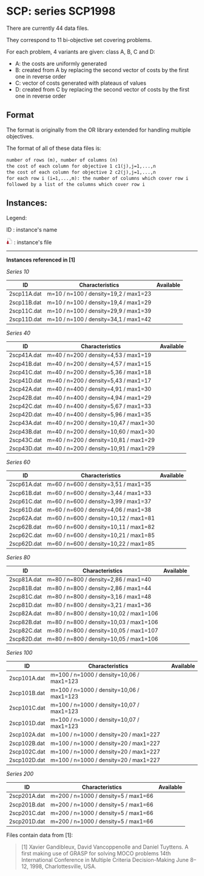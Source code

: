 # SCP: series SCP1998

There are currently 44 data files.

They correspond to 11 bi-objective set covering problems.

For each problem, 4 variants are given: class A, B, C and D:

+ A: the costs are uniformly generated
+ B: created from A by replacing the second vector of costs by the first one in reverse order
+ C: vector of costs generated with plateaus of values
+ D: created from C by replacing the second vector of costs by the first one in reverse order


## Format
The format is originally from the OR library extended for handling multiple objectives.

The format of all of these data files is:

    number of rows (m), number of columns (n)   
    the cost of each column for objective 1 c1(j),j=1,...,n
    the cost of each column for objective 2 c2(j),j=1,...,n 
    for each row i (i=1,...,m): the number of columns which cover row i followed by a list of the columns which cover row i


## Instances:
 
Legend:

ID : instance's name

[![instance file](./img/icon/dl-instance.png "instance file")](instances/) : instance's file 



***


**Instances referenced  in [1]**


*Series 10*

| ID            | Characteristics                       | Available | 
| ------------- | ------------------------------------- | --------- |
| 2scp11A.dat 	| m=10 / n=100 / density=19,2 / max1=23 | | 
| 2scp11B.dat 	| m=10 / n=100 / density=19,4 / max1=29 | | 
| 2scp11C.dat 	| m=10 / n=100 / density=29,9 / max1=39 | | 
| 2scp11D.dat 	| m=10 / n=100 / density=34,1 / max1=42 | | 

*Series 40*

| ID            | Characteristics                        | Available | 
| ------------- | -------------------------------------- | --------- |
| 2scp41A.dat 	| m=40 / n=200 / density=4,53 / max1=19  | | 
| 2scp41B.dat 	| m=40 / n=200 / density=4,57 / max1=15  | | 
| 2scp41C.dat 	| m=40 / n=200 / density=5,36 / max1=18  | | 
| 2scp41D.dat 	| m=40 / n=200 / density=5,43 / max1=17  | | 
| 2scp42A.dat 	| m=40 / n=400 / density=4,91 / max1=30  | | 
| 2scp42B.dat 	| m=40 / n=400 / density=4,94 / max1=29  | | 
| 2scp42C.dat 	| m=40 / n=400 / density=5,67 / max1=33  | | 
| 2scp42D.dat 	| m=40 / n=400 / density=5,96 / max1=35  | | 
| 2scp43A.dat 	| m=40 / n=200 / density=10,47 / max1=30 | | 
| 2scp43B.dat 	| m=40 / n=200 / density=10,60 / max1=30 | | 
| 2scp43C.dat 	| m=40 / n=200 / density=10,81 / max1=29 | | 
| 2scp43D.dat 	| m=40 / n=200 / density=10,91 / max1=29 | | 

*Series 60*

| ID            | Characteristics                        | Available | 
| ------------- | -------------------------------------- | --------- |
| 2scp61A.dat 	| m=60 / n=600 / density=3,51 / max1=35  | | 
| 2scp61B.dat 	| m=60 / n=600 / density=3,44 / max1=33  | | 
| 2scp61C.dat 	| m=60 / n=600 / density=3,99 / max1=37  | | 
| 2scp61D.dat 	| m=60 / n=600 / density=4,06 / max1=38  | | 
| 2scp62A.dat 	| m=60 / n=600 / density=10,12 / max1=81 | | 
| 2scp62B.dat 	| m=60 / n=600 / density=10,11 / max1=82 | | 
| 2scp62C.dat 	| m=60 / n=600 / density=10,21 / max1=85 | | 
| 2scp62D.dat 	| m=60 / n=600 / density=10,22 / max1=85 | | 

*Series 80*

| ID            | Characteristics                         | Available | 
| ------------- | --------------------------------------- | --------- |
| 2scp81A.dat 	| m=80 / n=800 / density=2,86 / max1=40   | | 
| 2scp81B.dat 	| m=80 / n=800 / density=2,86 / max1=44   | | 
| 2scp81C.dat 	| m=80 / n=800 / density=3,16 / max1=48   | | 
| 2scp81D.dat 	| m=80 / n=800 / density=3,21 / max1=36   | | 
| 2scp82A.dat 	| m=80 / n=800 / density=10,02 / max1=106 | | 
| 2scp82B.dat 	| m=80 / n=800 / density=10,03 / max1=106 | | 
| 2scp82C.dat 	| m=80 / n=800 / density=10,05 / max1=107 | | 
| 2scp82D.dat 	| m=80 / n=800 / density=10,05 / max1=106 | | 

*Series 100*

| ID            | Characteristics                           | Available | 
| ------------- | ----------------------------------------- | --------- |
| 2scp101A.dat 	| m=100 / n=1000 / density=10,06 / max1=123 | | 
| 2scp101B.dat 	| m=100 / n=1000 / density=10,06 / max1=123 | | 
| 2scp101C.dat 	| m=100 / n=1000 / density=10,07 / max1=123 | | 
| 2scp101D.dat 	| m=100 / n=1000 / density=10,07 / max1=123 | | 
| 2scp102A.dat 	| m=100 / n=1000 / density=20 / max1=227    | | 
| 2scp102B.dat 	| m=100 / n=1000 / density=20 / max1=227    | | 
| 2scp102C.dat 	| m=100 / n=1000 / density=20 / max1=227    | | 
| 2scp102D.dat 	| m=100 / n=1000 / density=20 / max1=227    | | 

*Series 200*

| ID            | Characteristics                        | Available | 
| ------------- | -------------------------------------- | --------- |
| 2scp201A.dat 	| m=200 / n=1000 / density=5 / max1=66 | | 
| 2scp201B.dat 	| m=200 / n=1000 / density=5 / max1=66 | | 
| 2scp201C.dat 	| m=200 / n=1000 / density=5 / max1=66 | | 
| 2scp201D.dat 	| m=200 / n=1000 / density=5 / max1=66 | | 



Files contain data from [1]:

> [1] Xavier Gandibleux, David Vancoppenolle and Daniel Tuyttens.
 A first making use of GRASP for solving MOCO problems
 14th International Conference in Multiple Criteria Decision-Making
 June 8–12, 1998, Charlottesville, USA.